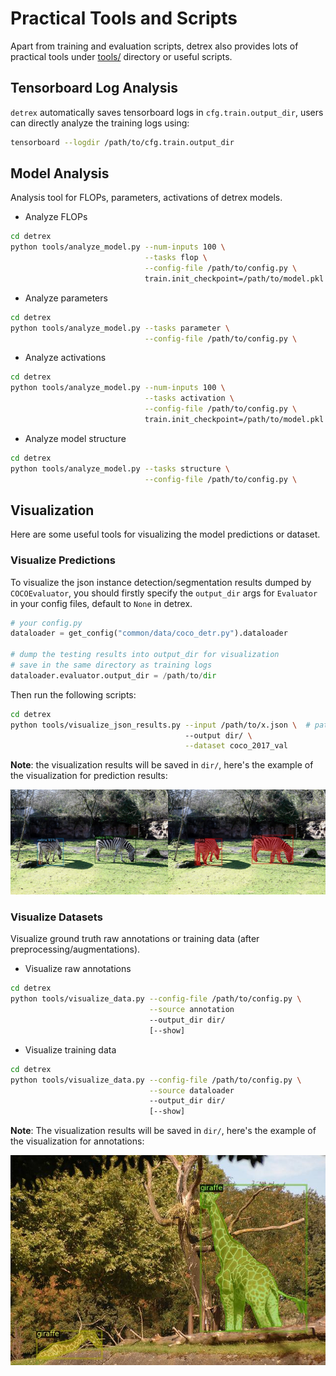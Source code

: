 # Practical Tools and Scripts
Apart from training and evaluation scripts, detrex also provides lots of practical tools under [tools/](https://github.com/IDEA-Research/detrex/tree/main/tools) directory or useful scripts.

## Tensorboard Log Analysis
`detrex` automatically saves tensorboard logs in `cfg.train.output_dir`, users can directly analyze the training logs using:

```bash
tensorboard --logdir /path/to/cfg.train.output_dir
```


## Model Analysis
Analysis tool for FLOPs, parameters, activations of detrex models.

- Analyze FLOPs

```bash
cd detrex
python tools/analyze_model.py --num-inputs 100 \
                              --tasks flop \
                              --config-file /path/to/config.py \
                              train.init_checkpoint=/path/to/model.pkl
```

- Analyze parameters

```bash
cd detrex
python tools/analyze_model.py --tasks parameter \
                              --config-file /path/to/config.py \
```

- Analyze activations

```bash
cd detrex
python tools/analyze_model.py --num-inputs 100 \
                              --tasks activation \
                              --config-file /path/to/config.py \
                              train.init_checkpoint=/path/to/model.pkl
```

- Analyze model structure

```bash
cd detrex
python tools/analyze_model.py --tasks structure \
                              --config-file /path/to/config.py \
```

## Visualization
Here are some useful tools for visualizing the model predictions or dataset.

### Visualize Predictions
To visualize the json instance detection/segmentation results dumped by `COCOEvaluator`, you should firstly specify the `output_dir` args for `Evaluator` in your config files, default to `None` in detrex.

```python
# your config.py
dataloader = get_config("common/data/coco_detr.py").dataloader

# dump the testing results into output_dir for visualization
# save in the same directory as training logs
dataloader.evaluator.output_dir = /path/to/dir
```

Then run the following scripts:
```bash
cd detrex
python tools/visualize_json_results.py --input /path/to/x.json \  # path to the saved testing results
                                       --output dir/ \
                                       --dataset coco_2017_val
```

**Note**: the visualization results will be saved in `dir/`, here's the example of the visualization for prediction results:

![](./assets/dino_prediction_demo.jpg)

### Visualize Datasets
Visualize ground truth raw annotations or training data (after preprocessing/augmentations).

- Visualize raw annotations

```bash
cd detrex
python tools/visualize_data.py --config-file /path/to/config.py \
                               --source annotation
                               --output_dir dir/
                               [--show]
```

- Visualize training data

```bash
cd detrex
python tools/visualize_data.py --config-file /path/to/config.py \
                               --source dataloader
                               --output_dir dir/
                               [--show]
```

**Note**: The visualization results will be saved in `dir/`, here's the example of the visualization for annotations:

![](./assets/annotation_demo.jpg)


